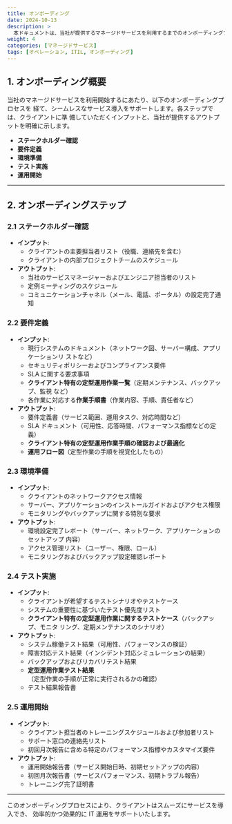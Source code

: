 ```yaml
---
title: オンボーディング
date: 2024-10-13
description: >
  本ドキュメントは、当社が提供するマネージドサービスを利用するまでのオンボーディングプロセスについて説明しています。各ステップごとに詳細な内容を記載し、クライアントがスムーズにサービスを利用開始できるようサポートします。
weight: 4
categories: [マネージドサービス]
tags: [オペレーション, ITIL, オンボーディング]
---
```


## 1. オンボーディング概要

当社のマネージドサービスを利用開始するにあたり、以下のオンボーディングプロセスを
経て、シームレスなサービス導入をサポートします。各ステップでは、クライアントに準
備していただくインプットと、当社が提供するアウトプットを明確に示します。

- **ステークホルダー確認**
- **要件定義**
- **環境準備**
- **テスト実施**
- **運用開始**

---

## 2. オンボーディングステップ

### 2.1 ステークホルダー確認

- **インプット**:
  - クライアントの主要担当者リスト（役職、連絡先を含む）
  - クライアントの内部プロジェクトチームのスケジュール
- **アウトプット**:
  - 当社のサービスマネージャーおよびエンジニア担当者のリスト
  - 定例ミーティングのスケジュール
  - コミュニケーションチャネル（メール、電話、ポータル）の設定完了通知

### 2.2 要件定義

- **インプット**:
  - 現行システムのドキュメント（ネットワーク図、サーバー構成、アプリケーションリ
    ストなど）
  - セキュリティポリシーおよびコンプライアンス要件
  - SLA に関する要求事項
  - **クライアント特有の定型運用作業一覧**（定期メンテナンス、バックアップ、監視
    など）
  - 各作業に対応する**作業手順書**（作業内容、手順、責任者など）
- **アウトプット**:
  - 要件定義書（サービス範囲、運用タスク、対応時間など）
  - SLA ドキュメント（可用性、応答時間、パフォーマンス指標などの定義）
  - **クライアント特有の定型運用作業手順の確認および最適化**
  - **運用フロー図**（定型作業の手順を視覚化したもの）

### 2.3 環境準備

- **インプット**:
  - クライアントのネットワークアクセス情報
  - サーバー、アプリケーションのインストールガイドおよびアクセス権限
  - モニタリングやバックアップに関する特別な要求
- **アウトプット**:
  - 環境設定完了レポート（サーバー、ネットワーク、アプリケーションのセットアップ
    内容）
  - アクセス管理リスト（ユーザー、権限、ロール）
  - モニタリングおよびバックアップ設定確認レポート

### 2.4 テスト実施

- **インプット**:
  - クライアントが希望するテストシナリオやテストケース
  - システムの重要性に基づいたテスト優先度リスト
  - **クライアント特有の定型運用作業に関するテストケース**（バックアップ、モニタ
    リング、定期メンテナンスのシナリオ）
- **アウトプット**:
  - システム稼働テスト結果（可用性、パフォーマンスの検証）
  - 障害対応テスト結果（インシデント対応シミュレーションの結果）
  - バックアップおよびリカバリテスト結果
  - **定型運用作業テスト結果**（定型作業の手順が正常に実行されるかの確認）
  - テスト結果報告書

### 2.5 運用開始

- **インプット**:
  - クライアント担当者のトレーニングスケジュールおよび参加者リスト
  - サポート窓口の連絡先リスト
  - 初回月次報告に含める特定のパフォーマンス指標やカスタマイズ要件
- **アウトプット**:
  - 運用開始報告書（サービス開始日時、初期セットアップの内容）
  - 初回月次報告書（サービスパフォーマンス、初期トラブル報告）
  - トレーニング完了証明書

---

このオンボーディングプロセスにより、クライアントはスムーズにサービスを導入でき、
効率的かつ効果的に IT 運用をサポートいたします。
